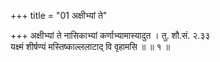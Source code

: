 +++
title = "01 अक्षीभ्यां ते"

+++
अक्षीभ्यां ते नासिकाभ्यां कर्णाभ्यामास्यादुत । तु. शौ.सं. २.३३  
यक्ष्मं शीर्षण्यं मस्तिष्काल्ललाटाद् वि वृहामसि ॥ ॥ १ ॥